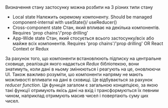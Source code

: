 Визначення стану застосунку можна розбити на 3 різних типи стану
  - Local state
    Належить окремому компоненту. Should be managed component-internal with useState()/ useReducer()
  - Cross-component state
    Стан, який впливає на декілька компонентів. Requires 'prop chains'/'prop drilling'
  - App-Wide state
    Стан, який стосується всього застосунку/всіх або майже всіх компонентів.
     Requires 'prop chains'/'prop drilling' OR React Context or Redux

За рахунок того, що компоненти встановлюють підписку на центральне сховище, реалізація якого надається *Redux* бібліотекою, вони знатимуть, коли дані в ньому змінюються і реагують на це, оновлюючи UI.
Також важливо розуміти, шо компоненти напряму не мають можливості впливати на дані в сховищі. Це відбувається за рахунок _reducer function_. Ця функція загалом є загальною концепцією, за якою такі функції отримують якісь дані на вхід і трансформуються їх певним чином, наприклад отримують масив чисел і повертають суму цих чисел.